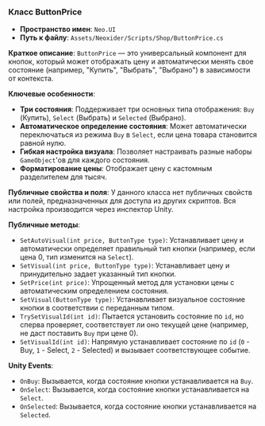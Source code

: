 ﻿### Класс ButtonPrice
- **Пространство имен**: `Neo.UI`
- **Путь к файлу**: `Assets/Neoxider/Scripts/Shop/ButtonPrice.cs`

**Краткое описание**:
`ButtonPrice` — это универсальный компонент для кнопок, который может отображать цену и автоматически менять свое состояние (например, "Купить", "Выбрать", "Выбрано") в зависимости от контекста.

**Ключевые особенности**:
- **Три состояния**: Поддерживает три основных типа отображения: `Buy` (Купить), `Select` (Выбрать) и `Selected` (Выбрано).
- **Автоматическое определение состояния**: Может автоматически переключаться из режима `Buy` в `Select`, если цена товара становится равной нулю.
- **Гибкая настройка визуала**: Позволяет настраивать разные наборы `GameObject`'ов для каждого состояния.
- **Форматирование цены**: Отображает цену с кастомным разделителем для тысяч.

**Публичные свойства и поля**:
У данного класса нет публичных свойств или полей, предназначенных для доступа из других скриптов. Вся настройка производится через инспектор Unity.

**Публичные методы**:
- `SetAutoVisual(int price, ButtonType type)`: Устанавливает цену и автоматически определяет правильный тип кнопки (например, если цена 0, тип изменится на `Select`).
- `SetVisual(int price, ButtonType type)`: Устанавливает цену и принудительно задает указанный тип кнопки.
- `SetPrice(int price)`: Упрощенный метод для установки цены с автоматическим определением состояния.
- `SetVisual(ButtonType type)`: Устанавливает визуальное состояние кнопки в соответствии с переданным типом.
- `TrySetVisualId(int id)`: Пытается установить состояние по `id`, но сперва проверяет, соответствует ли оно текущей цене (например, не даст поставить `Buy` при цене 0).
- `SetVisualId(int id)`: Напрямую устанавливает состояние по `id` (`0` - Buy, `1` - Select, `2` - Selected) и вызывает соответствующее событие.

**Unity Events**:
- `OnBuy`: Вызывается, когда состояние кнопки устанавливается на `Buy`.
- `OnSelect`: Вызывается, когда состояние кнопки устанавливается на `Select`.
- `OnSelected`: Вызывается, когда состояние кнопки устанавливается на `Selected`.

